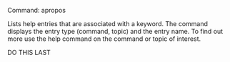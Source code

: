 Command: apropos <keyword>

Lists help entries that are associated with a keyword. The command displays the entry type (command, topic) and the entry name.
To find out more use the help command on the command or topic of interest.

DO THIS LAST
